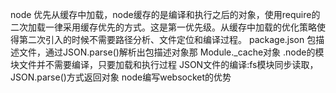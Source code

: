 node 优先从缓存中加载，node缓存的是编译和执行之后的对象，使用require的二次加载一律采用缓存优先的方式。这是第一优先级。从缓存中加载的优化策略使得第二次引入的时候不需要路径分析、文件定位和编译过程。  package.json 包描述文件，通过JSON.parse()解析出包描述对象那 Module._cache对象 .node的模块文件并不需要编译，只要加载和执行过程 JSON文件的编译:fs模块同步读取，JSON.parse()方式返回对象 
node编写websocket的优势